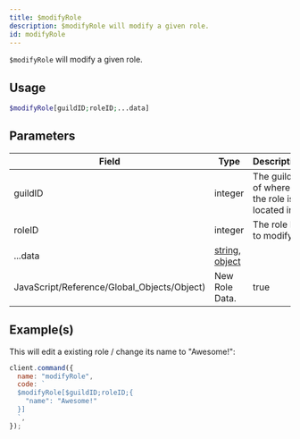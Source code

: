 ```yaml
---
title: $modifyRole
description: $modifyRole will modify a given role.
id: modifyRole
---
```


`$modifyRole` will modify a given role.

## Usage

```php
$modifyRole[guildID;roleID;...data]
```

## Parameters

| Field                                       | Type                                                                                                                                                                                                 | Description                                   | Required |
| ------------------------------------------- | ---------------------------------------------------------------------------------------------------------------------------------------------------------------------------------------------------- | --------------------------------------------- | :------: |
| guildID                                     | integer                                                                                                                                                                                              | The guild ID of where the role is located in. |   true   |
| roleID                                      | integer                                                                                                                                                                                              | The role ID to modify.                        |   true   |
| ...data                                     | [string](https://developer.mozilla.org/en-US/docs/Web/JavaScript/Reference/Global_Objects/String), [object](https://developer.mozilla.org/en-US/docs/Web/JavaScript/Reference/Global_Objects/Object) |
| JavaScript/Reference/Global_Objects/Object) | New Role Data.                                                                                                                                                                                       | true                                          |

## Example(s)

This will edit a existing role / change its name to "Awesome!":

```javascript
client.command({
  name: "modifyRole",
  code: `
  $modifyRole[$guildID;roleID;{
    "name": "Awesome!"
  }]
  `,
});
```
